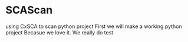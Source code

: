 # SCAScan
using CxSCA to scan python project 
First we will make a working python project
Becasue we love it. We really do
test
